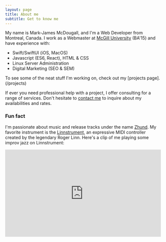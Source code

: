 ```yaml
---
layout: page
title: About me
subtitle: Get to know me
---
```


My name is Mark-James McDougall, and I'm a Web Developer from Montreal, Canada. I work as a Webmaster at [McGill University](https://mcgill.ca) (BA'15) and have experience with:

- Swift/SwiftUI (iOS, MacOS)
- Javascript (ES6, React), HTML & CSS
- Linux Server Administration
- Digital Marketing (SEO & SEM)

To see some of the neat stuff I'm working on, check out my [projects page].(/projects) 

If ever you need professional help with a project, I offer consulting for a range of services. Don't hesitate to [contact me](/contact) to inquire about my availabilities and rates.

### Fun fact

I'm passionate about music and release tracks under the name [Zhund](https://open.spotify.com/artist/04h01WGkLNuHzSzCBGbjCR). My favorite instrument is the [Linnstrument](http://linnstrument.com), an expressive MIDI controller created by the legendary Roger Linn. Here's a clip of me playing some improv jazz on Linnstrument:

<style>.embed-container { position: relative; padding-bottom: 56.25%; height: 0; overflow: hidden; max-width: 100%; } .embed-container iframe, .embed-container object, .embed-container embed { position: absolute; top: 0; left: 0; width: 100%; height: 100%; }</style><div class='embed-container'><iframe src='https://www.youtube.com/embed/AfAzKxX7Cew' frameborder='0' allowfullscreen></iframe></div>